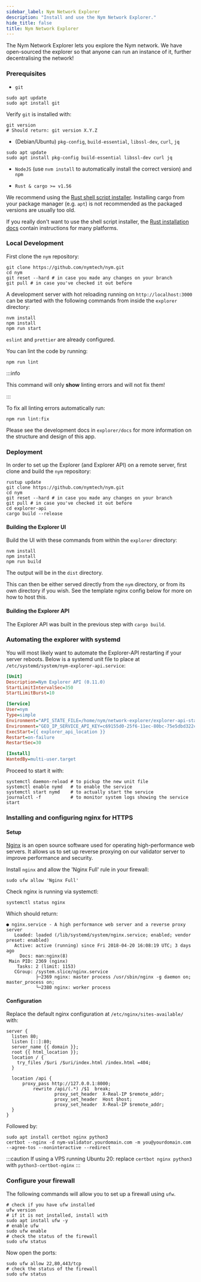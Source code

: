 ```yaml
---
sidebar_label: Nym Network Explorer
description: "Install and use the Nym Network Explorer."
hide_title: false
title: Nym Network Explorer
---
```


The Nym Network Explorer lets you explore the Nym network. We have open-sourced the explorer so that anyone can run an instance of it, further decentralising the network! 

### Prerequisites

- `git`

```
sudo apt update
sudo apt install git
```

Verify `git` is installed with:

```
git version
# Should return: git version X.Y.Z
```

- (Debian/Ubuntu) `pkg-config`, `build-essential`, `libssl-dev`, `curl`, `jq`

```
sudo apt update
sudo apt install pkg-config build-essential libssl-dev curl jq
```

- `NodeJS` (use `nvm install` to automatically install the correct version) and `npm`

- `Rust & cargo >= v1.56`

We recommend using the [Rust shell script installer](https://www.rust-lang.org/tools/install). Installing cargo from your package manager (e.g. `apt`) is not recommended as the packaged versions are usually too old.

If you really don't want to use the shell script installer, the [Rust installation docs](https://forge.rust-lang.org/infra/other-installation-methods.html) contain instructions for many platforms.


### Local Development

First clone the `nym` repository: 

```
git clone https://github.com/nymtech/nym.git
cd nym
git reset --hard # in case you made any changes on your branch
git pull # in case you've checked it out before
```

A development server with hot reloading running on `http://localhost:3000` can be started with the following commands from inside the `explorer` directory:

```
nvm install
npm install
npm run start
```

`eslint` and `prettier` are already configured.

You can lint the code by running:

```
npm run lint
```

:::info 

This command will only **show** linting errors and will not fix them!

:::
 
To fix all linting errors automatically run:

```
npm run lint:fix
```

Please see the development docs in `explorer/docs` for more information on the structure and design of this app.

### Deployment

In order to set up the Explorer (and Explorer API) on a remote server, first clone and build the `nym` repository: 

```
rustup update
git clone https://github.com/nymtech/nym.git
cd nym
git reset --hard # in case you made any changes on your branch
git pull # in case you've checked it out before
cd explorer-api
cargo build --release
```

#### Building the Explorer UI 

Build the UI with these commands from within the `explorer` directory:

```
nvm install
npm install
npm run build
```

The output will be in the `dist` directory. 

This can then be either served directly from the `nym` directory, or from its own directory if you wish. See the template nginx config below for more on how to host this. 

#### Building the Explorer API

The Explorer API was built in the previous step with `cargo build`. 

### Automating the explorer with systemd

You will most likely want to automate the Explorer-API restarting if your server reboots. Below is a systemd unit file to place at `/etc/systemd/system/nym-explorer-api.service`:

```ini
[Unit]
Description=Nym Explorer API (0.11.0)
StartLimitIntervalSec=350
StartLimitBurst=10

[Service]
User=nym
Type=simple
Environment="API_STATE_FILE=/home/nym/network-explorer/explorer-api-state.json"
Environment="GEO_IP_SERVICE_API_KEY=c69155d0-25f6-11ec-80bc-75e5dbd322c3"
ExecStart={{ explorer_api_location }}
Restart=on-failure
RestartSec=30

[Install]
WantedBy=multi-user.target
```

Proceed to start it with:

```
systemctl daemon-reload # to pickup the new unit file
systemctl enable nymd   # to enable the service
systemctl start nymd    # to actually start the service
journalctl -f           # to monitor system logs showing the service start
```

### Installing and configuring nginx for HTTPS

#### Setup

[Nginx](https://www.nginx.com/resources/glossary/nginx/#:~:text=NGINX%20is%20open%20source%20software,%2C%20media%20streaming%2C%20and%20more.&text=In%20addition%20to%20its%20HTTP,%2C%20TCP%2C%20and%20UDP%20servers.) is an open source software used for operating high-performance web servers. It allows us to set up reverse proxying on our validator server to improve performance and security.

Install `nginx` and allow the 'Nginx Full' rule in your firewall:

```
sudo ufw allow 'Nginx Full'
```

Check nginx is running via systemctl:

```
systemctl status nginx
```

Which should return:

```
● nginx.service - A high performance web server and a reverse proxy server
   Loaded: loaded (/lib/systemd/system/nginx.service; enabled; vendor preset: enabled)
   Active: active (running) since Fri 2018-04-20 16:08:19 UTC; 3 days ago
     Docs: man:nginx(8)
 Main PID: 2369 (nginx)
    Tasks: 2 (limit: 1153)
   CGroup: /system.slice/nginx.service
           ├─2369 nginx: master process /usr/sbin/nginx -g daemon on; master_process on;
           └─2380 nginx: worker process
```

#### Configuration

Replace the default nginx configuration at `/etc/nginx/sites-available/` with: 

```
server {
  listen 80;
  listen [::]:80;
  server_name {{ domain }};
  root {{ html_location }};
  location / {
    try_files /$uri /$uri/index.html /index.html =404;
  }

  location /api {
      proxy_pass http://127.0.0.1:8000;
		  rewrite /api/(.*) /$1  break;
                  proxy_set_header  X-Real-IP $remote_addr;
                  proxy_set_header  Host $host;
                  proxy_set_header  X-Real-IP $remote_addr;
  }
}
```

Followed by:

```
sudo apt install certbot nginx python3
certbot --nginx -d nym-validator.yourdomain.com -m you@yourdomain.com --agree-tos --noninteractive --redirect
```

:::caution
If using a VPS running Ubuntu 20: replace `certbot nginx python3` with `python3-certbot-nginx`
:::

### Configure your firewall

The following commands will allow you to set up a firewall using `ufw`.

```
# check if you have ufw installed
ufw version
# if it is not installed, install with
sudo apt install ufw -y
# enable ufw
sudo ufw enable
# check the status of the firewall
sudo ufw status
```

Now open the ports: 

```
sudo ufw allow 22,80,443/tcp
# check the status of the firewall
sudo ufw status
```